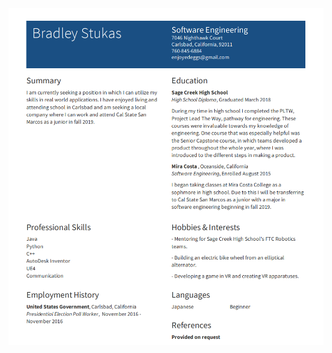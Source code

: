 <img src="https://github.com/enjoyedeggs/Resume/blob/master/Capture.PNG" alt="Resume" width="1000"/>
